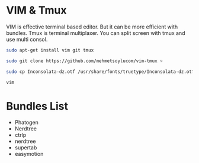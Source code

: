 VIM & Tmux
========

VIM is effective terminal based editor. But it can be more efficient with bundles. 
Tmux is  terminal multiplaxer. You can split screen with tmux and use multi consol.

```bash
sudo apt-get install vim git tmux

sudo git clone https://github.com/mehmetsoylucom/vim-tmux ~

sudo cp Inconsolata-dz.otf /usr/share/fonts/truetype/Inconsolata-dz.otf

vim

```

Bundles List
========
- Phatogen
- Nerdtree 
- ctrlp 
- nerdtree
- supertab
- easymotion

